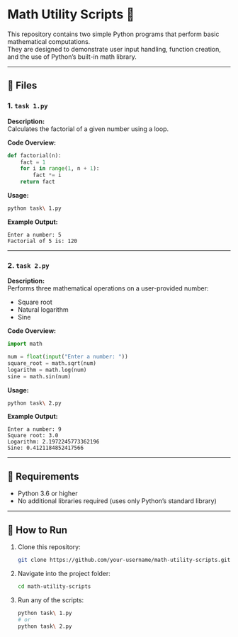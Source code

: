 # Math Utility Scripts 🧮

This repository contains two simple Python programs that perform basic mathematical computations.  
They are designed to demonstrate user input handling, function creation, and the use of Python’s built-in math library.

---

## 📁 Files

### 1. `task 1.py`
**Description:**  
Calculates the factorial of a given number using a loop.

**Code Overview:**
```python
def factorial(n):
    fact = 1
    for i in range(1, n + 1):
        fact *= i
    return fact
```

**Usage:**
```bash
python task\ 1.py
```
**Example Output:**
```
Enter a number: 5
Factorial of 5 is: 120
```

---

### 2. `task 2.py`
**Description:**  
Performs three mathematical operations on a user-provided number:
- Square root  
- Natural logarithm  
- Sine

**Code Overview:**
```python
import math

num = float(input("Enter a number: "))
square_root = math.sqrt(num)
logarithm = math.log(num)
sine = math.sin(num)
```

**Usage:**
```bash
python task\ 2.py
```
**Example Output:**
```
Enter a number: 9
Square root: 3.0
Logarithm: 2.1972245773362196
Sine: 0.4121184852417566
```

---

## 🧠 Requirements

- Python 3.6 or higher  
- No additional libraries required (uses only Python’s standard library)

---

## 🚀 How to Run

1. Clone this repository:
   ```bash
   git clone https://github.com/your-username/math-utility-scripts.git
   ```
2. Navigate into the project folder:
   ```bash
   cd math-utility-scripts
   ```
3. Run any of the scripts:
   ```bash
   python task\ 1.py
   # or
   python task\ 2.py
   ```

